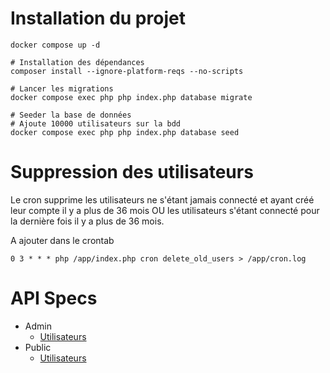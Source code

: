 # Installation du projet

```shell
docker compose up -d

# Installation des dépendances
composer install --ignore-platform-reqs --no-scripts

# Lancer les migrations
docker compose exec php php index.php database migrate

# Seeder la base de données
# Ajoute 10000 utilisateurs sur la bdd
docker compose exec php php index.php database seed
```

# Suppression des utilisateurs

Le cron supprime les utilisateurs ne s'étant jamais connecté et ayant créé leur compte il y a plus de 36 mois OU les
utilisateurs s'étant connecté pour la dernière fois il y a plus de 36 mois.

A ajouter dans le crontab

```shell
0 3 * * * php /app/index.php cron delete_old_users > /app/cron.log
```

# API Specs

- Admin
    - [Utilisateurs](/doc/admin/api/v1/users)
- Public
    - [Utilisateurs](/doc/public/api/v1/users)

